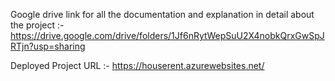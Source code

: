 Google drive link for all the documentation and explanation in detail about the project :- https://drive.google.com/drive/folders/1Jf6nRytWepSuU2X4nobkQrxGwSpJRTjn?usp=sharing

Deployed Project URL :- https://houserent.azurewebsites.net/
